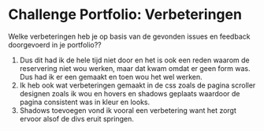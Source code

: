 # Challenge Portfolio: Verbeteringen

Welke verbeteringen heb je op basis van de gevonden issues en feedback doorgevoerd in je portfolio??

1. Dus dit had ik de hele tijd niet door en het is ook een reden waarom de reservering niet wou werken, maar dat kwam omdat er geen form was. Dus had ik er een gemaakt en toen wou het wel werken.
2. Ik heb ook wat verbeteringen gemaakt in de css zoals de pagina scroller designen zoals ik wou en hovers en shadows geplaats waardoor de pagina consistent was in kleur en looks.
3. Shadows toevoegen vond ik vooral een verbetering want het zorgt ervoor alsof de divs eruit springen.
